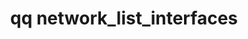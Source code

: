 ---
category: network
command: network_list_interfaces
optional_options: []
permalink: /qq-cli-command-guide/network/network_list_interfaces.html
positional_options: []
sidebar: qq_cli_command_reference_sidebar
summary: This section explains how to use the <code>qq network_list_interfaces</code>
  command.
synopsis: List configurations for interfaces on the cluster
title: qq network_list_interfaces
usage: qq network_list_interfaces [-h]
zendesk_source: qq CLI Command Guide

---
